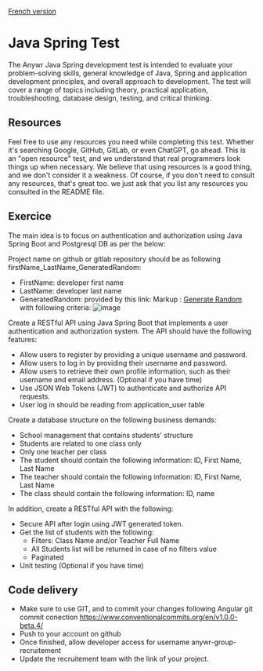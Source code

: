 [French version](README_FR.md)

# Java Spring Test

The Anywr Java Spring development test is intended to evaluate your problem-solving skills, general knowledge of Java, Spring and application development principles, and overall approach to development. The test will cover a range of topics including theory, practical application, troubleshooting, database design, testing, and critical thinking.

## Resources

Feel free to use any resources you need while completing this test. Whether it's searching Google, GitHub, GitLab, or even ChatGPT, go ahead. This is an "open resource" test, and we understand that real programmers look things up when necessary. We believe that using resources is a good thing, and we don't consider it a weakness. Of course, if you don't need to consult any resources, that's great too. we just ask that you list any resources you consulted in the README file.

## Exercice

The main idea is to focus on authentication and authorization using Java Spring Boot and Postgresql DB as per the below:

Project name on github or gitlab repository should be as following firstName_LastName_GeneratedRandom:
- FirstName: developer first name
- LastName: developer last name
- GeneratedRandom: provided by this link: Markup : [Generate Random](https://www.gigacalculator.com/randomizers/random-alphanumeric-generator.php) with following criteria:
![image](https://user-images.githubusercontent.com/92299902/234573178-87e00eed-22d6-492c-8ebb-ebc08463bde3.png)

Create a RESTful API using Java Spring Boot that implements a user authentication and authorization system. The API should have the following features:

- Allow users to register by providing a unique username and password.
- Allow users to log in by providing their username and password.
- Allow users to retrieve their own profile information, such as their username and email address. (Optional if you have time)
- Use JSON Web Tokens (JWT) to authenticate and authorize API requests.
- User log in should be reading from application_user table

Create a database structure on the following business demands:

-	School management that contains students' structure
-	Students are related to one class only
-	Only one teacher per class
-	The student should contain the following information: ID, First Name, Last Name
-	The teacher should contain the following information: ID, First Name, Last Name
-	The class should contain the following information: ID, name


In addition, create a RESTful API with the following:

-	Secure API after login using JWT generated token.
-	Get the list of students with the following:
    - Filters: Class Name and/or Teacher Full Name
    - All Students list will be returned in case of no filters value
    - Paginated
-	Unit testing (Optional if you have time)

## Code delivery
- Make sure to use GIT, and to commit your changes following Angular git commit conection https://www.conventionalcommits.org/en/v1.0.0-beta.4/
- Push to your account on github
- Once finished, allow developer access for username anywr-group-recruitement
- Update the recruitement team with the link of your project.
